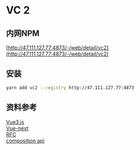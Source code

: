 # VC 2

## 内网NPM

[http://47.111.127.77:4873/-/web/detail/vc2](http://47.111.127.77:4873/-/web/detail/vc2)  

## 安装

```bash
yarn add vc2 --registry http://47.111.127.77:4873
```

## 资料参考
[Vue3.js](http://v3.vuejs.org/)  
[Vue-next](https://github.com/vuejs/vue-next)  
[RFC](https://github.com/vuejs/rfcs)  
[composition api](https://composition-api.vuejs.org/)  